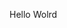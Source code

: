 Hello Wolrd































































































































































































































































































































































































































































































































































































































































































































































































































































































































































































































































































































































































































































































































































































































































































































































































































































































































































































































































































































































































































































































































































































































































































































































































































































































































































































































































































































































































































































































































































































































































































































































































































































































































































































































